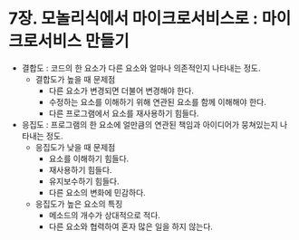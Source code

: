 # 7장. 모놀리식에서 마이크로서비스로 : 마이크로서비스 만들기

- 결합도 : 코드의 한 요소가 다른 요소와 얼마나 의존적인지 나타내는 정도.
  - 결합도가 높을 때 문제점
    - 다른 요소가 변경되면 더불어 변경해야 한다.
    - 수정하는 요소를 이해하기 위해 연관된 요소를 함께 이해해야 한다.
    - 다른 프로그램에서 요소를 재사용하기 힘들다.
- 응집도 : 프로그램의 한 요소에 얼만큼의 연관된 책임과 아이디어가 뭉쳐있는지 나타내는 정도.
  - 응집도가 낮을 때 문제점
    - 요소를 이해하기 힘들다.
    - 재사용하기 힘들다.
    - 유지보수하기 힘들다.
    - 다른 요소의 변화에 민감하다.
  - 응집도가 높은 요소의 특징
    - 메소드의 개수가 상대적으로 적다.
    - 다른 요소와 협력하여 혼자 많은 일을 하지 않는다.